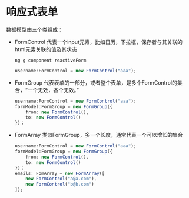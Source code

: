 # 响应式表单
数据模型由三个类组成：
+ FormControl
代表一个input元素，比如日历，下拉框，保存者与其关联的html元素关联的值及其状态

	```npm
	ng g component reactiveForm
	```

	```typescript
	username:FormControl = new FormControl("aaa");
	```
+ FormGroup
代表表单的一部分，或者整个表单，是多个FormControl的集合，“一个无效，各个无效。”
	```typescript
	username:FormControl = new FormControl("aaa");
	formModel:FormGroup = new FormGroup({
		from: new FormControl(),
		to: new FormControl()
	})；
	```
+ FormArray
类似FormGroup，多一个长度，通常代表一个可以增长的集合
	```typescript
	username:FormControl = new FormControl("aaa");
	formModel:FormGroup = new FormGroup({
		from: new FormControl(),
		to: new FormControl()
	})；
	emails: FomArray = new FormArray([
		new FormControl("a@a.com"),
		new FormControl("b@b.com")
	]);
	```


